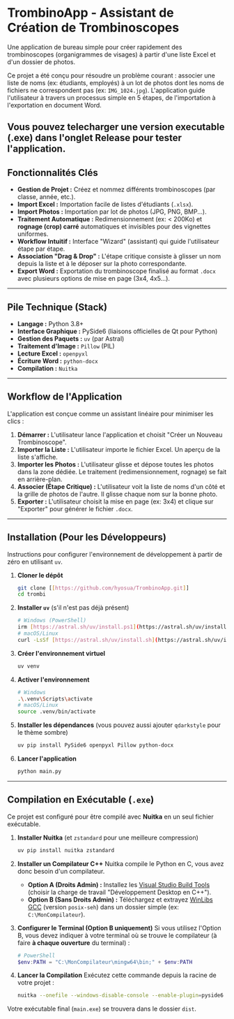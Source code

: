 # TrombinoApp - Assistant de Création de Trombinoscopes 

Une application de bureau simple pour créer rapidement des trombinoscopes (organigrammes de visages) à partir d'une liste Excel et d'un dossier de photos.

Ce projet a été conçu pour résoudre un problème courant : associer une liste de noms (ex: étudiants, employés) à un lot de photos dont les noms de fichiers ne correspondent pas (ex: `IMG_1024.jpg`). L'application guide l'utilisateur à travers un processus simple en 5 étapes, de l'importation à l'exportation en document Word.

Vous pouvez telecharger une version executable (.exe) dans l'onglet Release pour tester l'application.
---

##  Fonctionnalités Clés

* **Gestion de Projet :** Créez et nommez différents trombinoscopes (par classe, année, etc.).
* **Import Excel :** Importation facile de listes d'étudiants (`.xlsx`).
* **Import Photos :** Importation par lot de photos (JPG, PNG, BMP...).
* **Traitement Automatique :** Redimensionnement (ex: < 200Ko) et **rognage (crop) carré** automatiques et invisibles pour des vignettes uniformes.
* **Workflow Intuitif :** Interface "Wizard" (assistant) qui guide l'utilisateur étape par étape.
* **Association "Drag & Drop" :** L'étape critique consiste à glisser un nom depuis la liste et à le déposer sur la photo correspondante.
* **Export Word :** Exportation du trombinoscope finalisé au format `.docx` avec plusieurs options de mise en page (3x4, 4x5...).

---

##  Pile Technique (Stack)

* **Langage :** Python 3.8+
* **Interface Graphique :** PySide6 (liaisons officielles de Qt pour Python)
* **Gestion des Paquets :** `uv` (par Astral)
* **Traitement d'Image :** `Pillow` (PIL)
* **Lecture Excel :** `openpyxl`
* **Écriture Word :** `python-docx`
* **Compilation :** `Nuitka`

---

## Workflow de l'Application

L'application est conçue comme un assistant linéaire pour minimiser les clics :

1.  **Démarrer :** L'utilisateur lance l'application et choisit "Créer un Nouveau Trombinoscope".
2.  **Importer la Liste :** L'utilisateur importe le fichier Excel. Un aperçu de la liste s'affiche.
3.  **Importer les Photos :** L'utilisateur glisse et dépose toutes les photos dans la zone dédiée. Le traitement (redimensionnement, rognage) se fait en arrière-plan.
4.  **Associer (Étape Critique) :** L'utilisateur voit la liste de noms d'un côté et la grille de photos de l'autre. Il glisse chaque nom sur la bonne photo.
5.  **Exporter :** L'utilisateur choisit la mise en page (ex: 3x4) et clique sur "Exporter" pour générer le fichier `.docx`.

---

##  Installation (Pour les Développeurs)

Instructions pour configurer l'environnement de développement à partir de zéro en utilisant `uv`.

1.  **Cloner le dépôt**
    ```bash
    git clone [[https://github.com/hyosua/TrombinoApp.git]]
    cd trombi
    ```

2.  **Installer `uv`** (s'il n'est pas déjà présent)
    ```bash
    # Windows (PowerShell)
    irm [https://astral.sh/uv/install.ps1](https://astral.sh/uv/install.ps1) | iex
    # macOS/Linux
    curl -LsSf [https://astral.sh/uv/install.sh](https://astral.sh/uv/install.sh) | sh
    ```

3.  **Créer l'environnement virtuel**
    ```bash
    uv venv
    ```

4.  **Activer l'environnement**
    ```bash
    # Windows
    .\.venv\Scripts\activate
    # macOS/Linux
    source .venv/bin/activate
    ```

5.  **Installer les dépendances** (vous pouvez aussi ajouter `qdarkstyle` pour le thème sombre)
    ```bash
    uv pip install PySide6 openpyxl Pillow python-docx
    ```

6.  **Lancer l'application**
    ```bash
    python main.py
    ```

---

##  Compilation en Exécutable (`.exe`)

Ce projet est configuré pour être compilé avec **Nuitka** en un seul fichier exécutable.

1.  **Installer Nuitka** (et `zstandard` pour une meilleure compression)
    ```bash
    uv pip install nuitka zstandard
    ```

2.  **Installer un Compilateur C++**
    Nuitka compile le Python en C, vous avez donc besoin d'un compilateur.

    * **Option A (Droits Admin) :** Installez les [Visual Studio Build Tools](https://visualstudio.microsoft.com/fr/downloads/) (choisir la charge de travail "Développement Desktop en C++").
    * **Option B (Sans Droits Admin) :** Téléchargez et extrayez [WinLibs GCC](https://github.com/brechtsanders/winlibs_mingw/releases) (version `posix-seh`) dans un dossier simple (ex: `C:\MonCompilateur`).

3.  **Configurer le Terminal (Option B uniquement)**
    Si vous utilisez l'Option B, vous devez indiquer à votre terminal où se trouve le compilateur (à faire **à chaque ouverture** du terminal) :
    ```powershell
    # PowerShell
    $env:PATH = "C:\MonCompilateur\mingw64\bin;" + $env:PATH
    ```

4.  **Lancer la Compilation**
    Exécutez cette commande depuis la racine de votre projet :
    ```bash
    nuitka --onefile --windows-disable-console --enable-plugin=pyside6 --output-dir=dist main.py
    ```

Votre exécutable final (`main.exe`) se trouvera dans le dossier `dist`.
